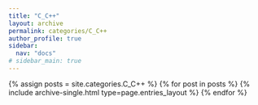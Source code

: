 ```yaml
---
title: "C_C++"
layout: archive
permalink: categories/C_C++
author_profile: true
sidebar:
  nav: "docs"
# sidebar_main: true
---
```


{% assign posts = site.categories.C_C++ %}
{% for post in posts %} {% include archive-single.html type=page.entries_layout %} {% endfor %}
